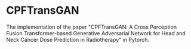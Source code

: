 # CPFTransGAN
The implementation of the paper "CPFTransGAN: A Cross Perception Fusion Transformer-based Generative Adversarial Network for Head and Neck Cancer Dose Prediction in Radiotherapy" in Pytorch.
